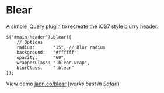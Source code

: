 # Blear

A simple jQuery plugin to recreate the iOS7 style blurry header.

    $("#main-header").blear({
        // Options
        radius:       "15", // Blur radius
        background:   "#ffffff",
        opacity:      "60",
        wrapperClass: ".blear-wrap",
        blurClass:    ".blear"
    });

View demo [jadn.co/blear](http://jadn.co/blear) (*works best in Safari*)
